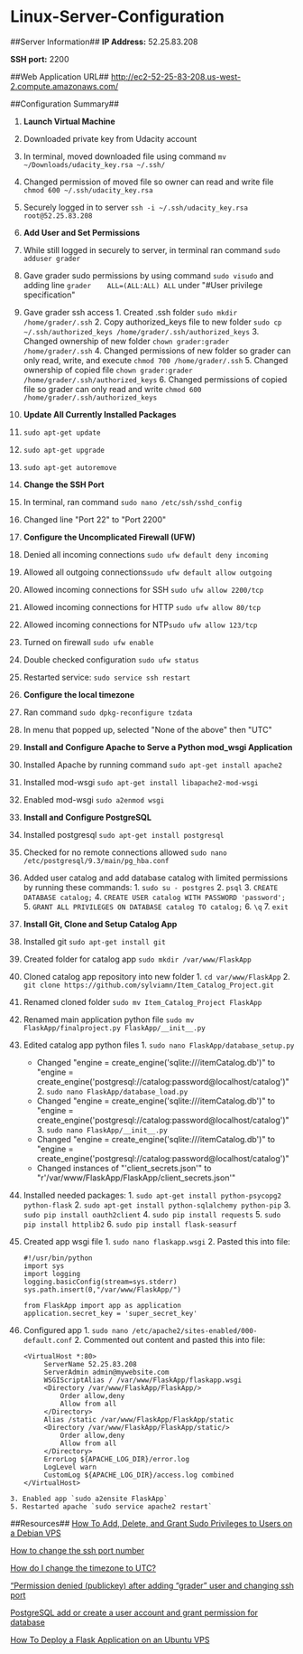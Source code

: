 # Linux-Server-Configuration

##Server Information##
**IP Address:** 52.25.83.208

**SSH port:** 2200


##Web Application URL##
http://ec2-52-25-83-208.us-west-2.compute.amazonaws.com/


##Configuration Summary##
1. **Launch Virtual Machine**
  1. Downloaded private key from Udacity account
  2. In terminal, moved downloaded file using command `mv ~/Downloads/udacity_key.rsa ~/.ssh/`
  3. Changed permission of moved file so owner can read and write file `chmod 600 ~/.ssh/udacity_key.rsa`
  4. Securely logged in to server `ssh -i ~/.ssh/udacity_key.rsa root@52.25.83.208`


2. **Add User and Set Permissions**
  1. While still logged in securely to server, in terminal ran command `sudo adduser grader`
  2. Gave grader sudo permissions by using command `sudo visudo` and adding line `grader    ALL=(ALL:ALL) ALL` under "#User privilege specification"
  3. Gave grader ssh access
    1. Created .ssh folder `sudo mkdir /home/grader/.ssh`
    2. Copy authorized_keys file to new folder `sudo cp ~/.ssh/authorized_keys /home/grader/.ssh/authorized_keys`
    3. Changed ownership of new folder `chown grader:grader /home/grader/.ssh`
    4. Changed permissions of new folder so grader can only read, write, and execute `chmod 700 /home/grader/.ssh`
    5. Changed ownership of copied file `chown grader:grader /home/grader/.ssh/authorized_keys`
    6. Changed permissions of copied file so grader can only read and write `chmod 600 /home/grader/.ssh/authorized_keys`

3. **Update All Currently Installed Packages**
  1. `sudo apt-get update`
  2. `sudo apt-get upgrade`
  3. `sudo apt-get autoremove`
  
4. **Change the SSH Port**
  1. In terminal, ran command `sudo nano /etc/ssh/sshd_config`
  2. Changed line "Port 22" to "Port 2200"

5. **Configure the Uncomplicated Firewall (UFW)**
  1. Denied all incoming connections `sudo ufw default deny incoming`
  2. Allowed all outgoing connections`sudo ufw default allow outgoing`
  3. Allowed incoming connections for SSH `sudo ufw allow 2200/tcp`
  4. Allowed incoming connections for HTTP `sudo ufw allow 80/tcp`
  5. Allowed incoming connections for NTP`sudo ufw allow 123/tcp`
  6. Turned on firewall `sudo ufw enable`
  7. Double checked configuration `sudo ufw status`
  8. Restarted service: `sudo service ssh restart`

6. **Configure the local timezone**
  1. Ran command `sudo dpkg-reconfigure tzdata`
  2. In menu that popped up, selected "None of the above" then "UTC"
  
7. **Install and Configure Apache to Serve a Python mod_wsgi Application**
  1. Installed Apache by running command `sudo apt-get install apache2`
  2. Installed mod-wsgi `sudo apt-get install libapache2-mod-wsgi`
  3. Enabled mod-wsgi `sudo a2enmod wsgi`

8. **Install and Configure PostgreSQL**
  1. Installed postgresql `sudo apt-get install postgresql`
  2. Checked for no remote connections allowed `sudo nano /etc/postgresql/9.3/main/pg_hba.conf`
  3. Added user catalog and add database catalog with limited permissions by running these commands:
    1. `sudo su - postgres`
    2. `psql`
    3. `CREATE DATABASE catalog;`
    4. `CREATE USER catalog WITH PASSWORD 'password';`
    5. `GRANT ALL PRIVILEGES ON DATABASE catalog TO catalog;`
    6. `\q`
    7. `exit`
    
9. **Install Git, Clone and Setup Catalog App**
  1. Installed git `sudo apt-get install git`
  2. Created folder for catalog app `sudo mkdir /var/www/FlaskApp` 
  3. Cloned catalog app repository into new folder
    1. `cd var/www/FlaskApp`
    2. `git clone https://github.com/sylviamn/Item_Catalog_Project.git`
  4. Renamed cloned folder `sudo mv Item_Catalog_Project FlaskApp`
  5. Renamed main application python file `sudo mv FlaskApp/finalproject.py FlaskApp/__init__.py`
  6. Edited catalog app python files
    1. `sudo nano FlaskApp/database_setup.py` 
      * Changed "engine = create_engine('sqlite:///itemCatalog.db')" to "engine = create_engine('postgresql://catalog:password@localhost/catalog')"
    2. `sudo nano FlaskApp/database_load.py` 
      * Changed "engine = create_engine('sqlite:///itemCatalog.db')" to "engine = create_engine('postgresql://catalog:password@localhost/catalog')"
    3. `sudo nano FlaskApp/__init__.py` 
       * Changed "engine = create_engine('sqlite:///itemCatalog.db')" to "engine = create_engine('postgresql://catalog:password@localhost/catalog')"
        * Changed instances of "'client_secrets.json'" to "r'/var/www/FlaskApp/FlaskApp/client_secrets.json'"
  7. Installed needed packages:
    1. `sudo apt-get install python-psycopg2 python-flask`
    2. `sudo apt-get install python-sqlalchemy python-pip`
    3. `sudo pip install oauth2client`
    4. `sudo pip install requests`
    5. `sudo pip install httplib2`
    6. `sudo pip install flask-seasurf`
  8. Created app wsgi file
    1. `sudo nano flaskapp.wsgi`
    2. Pasted this into file: 
      ```
      #!/usr/bin/python
      import sys
      import logging
      logging.basicConfig(stream=sys.stderr)
      sys.path.insert(0,"/var/www/FlaskApp/")

      from FlaskApp import app as application
      application.secret_key = 'super_secret_key'
      ```
  9. Configured app
    1. `sudo nano /etc/apache2/sites-enabled/000-default.conf`
    2. Commented out content and pasted this into file:
       ```
      <VirtualHost *:80>
		    ServerName 52.25.83.208
		    ServerAdmin admin@mywebsite.com
		    WSGIScriptAlias / /var/www/FlaskApp/flaskapp.wsgi
		    <Directory /var/www/FlaskApp/FlaskApp/>
			    Order allow,deny
			    Allow from all
		    </Directory>
		    Alias /static /var/www/FlaskApp/FlaskApp/static
		    <Directory /var/www/FlaskApp/FlaskApp/static/>
			    Order allow,deny
			    Allow from all
		    </Directory>
		    ErrorLog ${APACHE_LOG_DIR}/error.log
		    LogLevel warn
		    CustomLog ${APACHE_LOG_DIR}/access.log combined
      </VirtualHost>
      ```
    3. Enabled app `sudo a2ensite FlaskApp`
    5. Restarted apache `sudo service apache2 restart`
  

  
##Resources##
[How To Add, Delete, and Grant Sudo Privileges to Users on a Debian VPS](https://www.digitalocean.com/community/tutorials/how-to-add-delete-and-grant-sudo-privileges-to-users-on-a-debian-vps)

[How to change the ssh port number](http://www.2daygeek.com/how-to-change-the-ssh-port-number/)

[How do I change the timezone to UTC?](http://askubuntu.com/questions/117359/how-do-i-change-the-timezone-to-utc)

[“Permission denied (publickey) after adding “grader” user and changing ssh port](https://discussions.udacity.com/t/permission-denied-publickey-after-adding-grader-user-and-changing-ssh-port/207087)

[PostgreSQL add or create a user account and grant permission for database](https://www.cyberciti.biz/faq/howto-add-postgresql-user-account/)

[How To Deploy a Flask Application on an Ubuntu VPS](https://www.digitalocean.com/community/tutorials/how-to-deploy-a-flask-application-on-an-ubuntu-vps)

